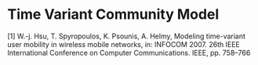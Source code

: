 # Time Variant Community Model
[1] W.-j. Hsu, T. Spyropoulos, K. Psounis, A. Helmy, Modeling time-variant user mobility in wireless mobile networks, in: INFOCOM 2007. 26th IEEE
International Conference on Computer Communications. IEEE, pp. 758–766